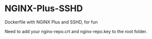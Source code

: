 # NGINX-Plus-SSHD
Dockerfile with NGINX Plus and SSHD, for fun

Need to add your nginx-repo.crt and nginx-repo.key to the root folder.
